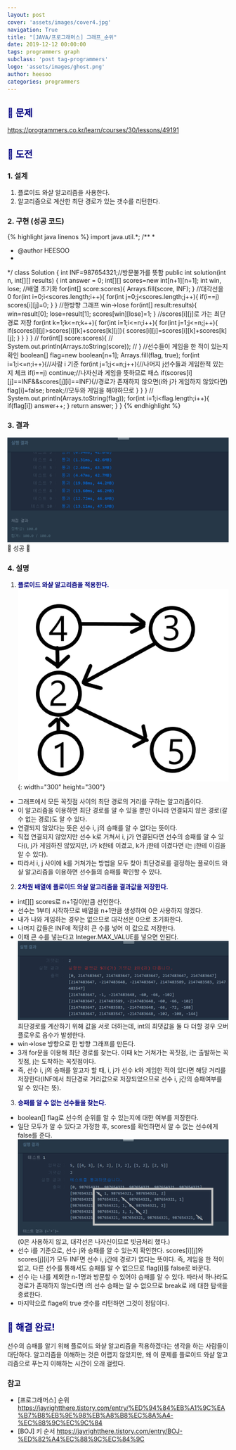 ```yaml
---
layout: post
cover: 'assets/images/cover4.jpg'
navigation: True
title: "[JAVA/프로그래머스] 그래프_순위"
date: 2019-12-12 00:00:00
tags: programmers graph
subclass: 'post tag-programmers'
logo: 'assets/images/ghost.png'
author: heesoo
categories: programmers
---
```

## <span style="color:navy">👀 문제</span>
<https://programmers.co.kr/learn/courses/30/lessons/49191>

## <span style="color:navy">👊 도전</span>

### 1. 설계
1. 플로이드 와샬 알고리즘을 사용한다.
2. 알고리즘으로 계산한 최단 경로가 있는 갯수를 리턴한다.

### 2. 구현 (성공 코드)
{% highlight java linenos %}
import java.util.*;
/**
 *
 * @author HEESOO
 *
 */
 class Solution {
     int INF=987654321;//방문불가를 뜻함
     public int solution(int n, int[][] results) {
         int answer = 0;
         int[][] scores=new int[n+1][n+1];
         int win, lose;
         //배열 초기화
         for(int[] score:scores){
             Arrays.fill(score, INF);
         }
         //대각선을 0
         for(int i=0;i<scores.length;i++){
             for(int j=0;j<scores.length;j++){
                 if(i==j) scores[i][j]=0;
             }
         }
         //한방향 그래프 win->lose
         for(int[] result:results){
             win=result[0];
             lose=result[1];
             scores[win][lose]=1;
         }
         //scores[i][j]로 가는 최단경로 저장
         for(int k=1;k<=n;k++){
             for(int i=1;i<=n;i++){
                 for(int j=1;j<=n;j++){
                     if(scores[i][j]>scores[i][k]+scores[k][j]){
                         scores[i][j]=scores[i][k]+scores[k][j];
                     }
                 }
             }
         }
         // for(int[] score:scores){
         //     System.out.println(Arrays.toString(score));
         // }
         //선수들이 게임을 한 적이 있는지 확인
         boolean[] flag=new boolean[n+1];
         Arrays.fill(flag, true);
         for(int i=1;i<=n;i++){//사람 i 기준
             for(int j=1;j<=n;j++){//나머지 j선수들과 게임한적 있는지 체크
                 if(i==j) continue;//나자신과 게임을 뜻하므로 패스
                 if(scores[i][j]==INF&&scores[j][i]==INF){//경로가 존재하지 않으면(i와 j가 게임하지 않았다면)
                     flag[i]=false;
                     break;//모두와 게임을 해야하므로
                 }
             }
         }
         // System.out.println(Arrays.toString(flag));
         for(int i=1;i<flag.length;i++){
             if(flag[i]) answer++;
         }
         return answer;
     }
 }
 {% endhighlight %}

### 3. 결과
![실행결과](./assets/images/191212_1.PNG)
🤟 성공 🤟

### 4. 설명
1. **<span style="color:navy">플로이드 와샬 알고리즘을 적용한다.</span>**
![실행결과](./assets/images/191212_4.png){: width="300" height="300"}
- 그래프에서 모든 꼭짓점 사이의 최단 경로의 거리를 구하는 알고리즘이다.
- 이 알고리즘을 이용하면 최단 경로를 알 수 있을 뿐만 아니라 연결되지 않은 경로(갈 수 없는 경로)도 알 수 있다.
- 연결되지 않았다는 뜻은 선수 i, j의 승패를 알 수 없다는 뜻이다.
- 직접 연결되지 않았지만 선수 k로 거쳐서 i, j가 연결된다면 선수의 승패를 알 수 있다(i, j가 게임하진 않았지만, i가 k한테 이겼고, k가 j한테 이겼다면 i는 j한테 이김을 알 수 있다).
- 따라서 i, j 사이에 k를 거쳐가는 방법을 모두 찾아 최단경로를 결정하는 플로이드 와샬 알고리즘을 이용하면 선수들의 승패를 확인할 수 있다.
2. **<span style="color:navy">2차원 배열에 플로이드 와샬 알고리즘을 결과값을 저장한다.</span>**
- int[][] scores로 n+1길이만큼 선언한다.
- 선수는 1부터 시작하므로 배열을 n+1만큼 생성하여 0은 사용하지 않겠다.
- 내가 나와 게임하는 경우는 없으므로 대각선은 0으로 초기화한다.
- 나머지 값들은 INF에 적당히 큰 수를 넣어 이 값으로 저장한다.
- 이때 큰 수를 넣는다고 Integer.MAX_VALUE를 넣으면 안된다.
![실행결과](./assets/images/191212_2.png)
최단경로를 계산하기 위해 값을 서로 더하는데, int의 최댓값을 둘 다 더할 경우 오버플로우로 음수가 발생한다.
- win->lose 방향으로 한 방향 그래프를 만든다.
- 3개 for문을 이용해 최단 경로를 찾는다. 이때 k는 거쳐가는 꼭짓점, i는 출발하는 꼭짓점, j는 도착하는 꼭짓점이다.
- 즉, 선수 i, j의 승패를 알고자 할 때, i, j가 선수 k와 게임한 적이 있다면 해당 거리를 저장한다(INF에서 최단경로 거리값으로 저장되었으므로 선수 i, j간의 승패여부를 알 수 있다는 뜻).
3. **<span style="color:navy">승패를 알 수 없는 선수들을 찾는다.</span>**
- boolean[] flag로 선수의 순위를 알 수 있는지에 대한 여부를 저장한다.
- 일단 모두가 알 수 있다고 가정한 후, scores를 확인하면서 알 수 없는 선수에게 false를 준다.
![실행결과](./assets/images/191212_3.png)
(0은 사용하지 않고, 대각선은 나자신이므로 빗금처리 했다.)
- 선수 i를 기준으로, 선수 j와 승패를 알 수 있는지 확인한다. scores[i][j]와 scores[j][i]가 모두 INF면 선수 i, j간에 경로가 없다는 뜻이다. 즉, 게임을 한 적이 없고, 다른 선수를 통해서도 승패를 알 수 없으므로 flag[i]를 false로 바꾼다.
- 선수 i는 나를 제외한 n-1명과 방문할 수 있어야 승패를 알 수 있다. 따라서 하나라도 경로가 존재하지 않는다면 i의 선수 승패는 알 수 없으므로 break로 i에 대한 탐색을 종료한다.
- 마지막으로 flage의 true 갯수를 리턴하면 그것이 정답이다.

## <span style="color:navy">👏 해결 완료!</span>
선수의 승패를 알기 위해 플로이드 와샬 알고리즘을 적용하겠다는 생각을 하는 사람들이 대단하다. 알고리즘을 이해하는 것은 어렵지 않았지만, 왜 이 문제를 플로이드 와샬 알고리즘으로 푸는지 이해하는 시간이 오래 걸렸다.

### 참고
- [프로그래머스] 순위 <https://jayrightthere.tistory.com/entry/%ED%94%84%EB%A1%9C%EA%B7%B8%EB%9E%98%EB%A8%B8%EC%8A%A4-%EC%88%9C%EC%9C%84>
- [BOJ] 키 순서 <https://jayrightthere.tistory.com/entry/BOJ-%ED%82%A4%EC%88%9C%EC%84%9C>
